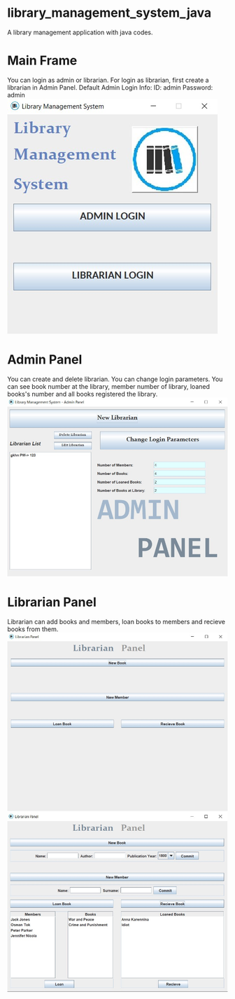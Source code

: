 # library_management_system_java
A library management application with java codes.

# Main Frame
You can login as admin or librarian. For login as librarian, first create a librarian in Admin Panel.
Default Admin Login Info:
  ID: admin
  Password: admin
![Screenshot](1.jpg)

# Admin Panel
You can create and delete librarian. You can change login parameters. You can see book number at the library, member number of library, loaned books's number and all books registered the library.
![Screenshot](2.jpg)

# Librarian Panel
Librarian can add books and members, loan books to members and recieve books from them.
![Screenshot](3.jpg)
![Screenshot](4.jpg)
